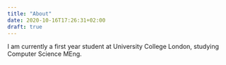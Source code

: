 ```yaml
---
title: "About"
date: 2020-10-16T17:26:31+02:00
draft: true
---
```


I am currently a first year student at University College London, studying Computer Science MEng.
